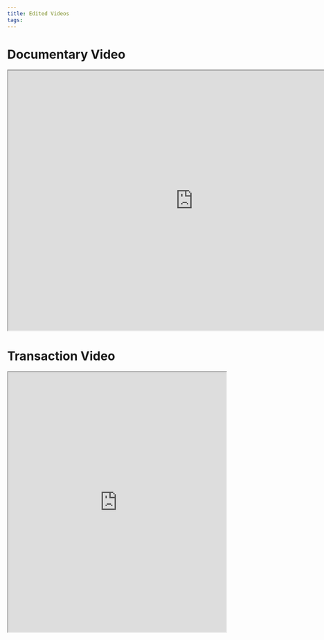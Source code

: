 ```yaml
---
title: Edited Videos
tags: 
---
```


# Documentary Video

<iframe  style="width: 854px; height: 600px;"
src="https://www.youtube.com/embed/COOfhR_53XE?autoplay=1&mute=1">
</iframe>

# Transaction Video

<iframe  style="width: 100%; height: 600px;"
src="https://www.youtube.com/embed/xz7ChX3zFDM?autoplay=1&mute=1">
</iframe>